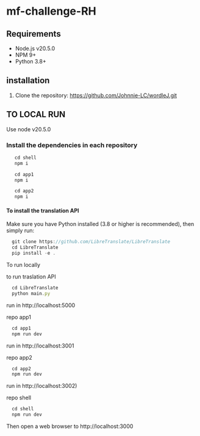 # mf-challenge-RH

## Requirements

* Node.js v20.5.0
* NPM 9+
* Python 3.8+

## installation

1. Clone the repository: https://github.com/Johnnie-LC/wordleJ.git

## TO LOCAL RUN
   Use node v20.5.0
   
### Install the dependencies in each repository 
   
```js
   cd shell
   npm i
```

```js
   cd app1
   npm i
```

```js
   cd app2
   npm i
```

#### To install the translation API

Make sure you have Python installed (3.8 or higher is recommended), then simply run:
```js
  git clone https://github.com/LibreTranslate/LibreTranslate
  cd LibreTranslate
  pip install -e .
```

To run locally  

to run traslation API
```js
  cd LibreTranslate
  python main.py
```
run in http://localhost:5000

repo app1
```js
  cd app1
  npm run dev
```
run in http://localhost:3001

repo app2
```js
  cd app2
  npm run dev
```
run in http://localhost:3002) 

repo shell
```js
  cd shell
  npm run dev
```
Then open a web browser to http://localhost:3000
